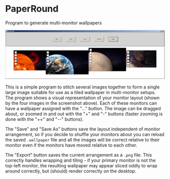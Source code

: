 # PaperRound
Program to generate multi-monitor wallpapers

![PaperRound screenshot](https://raw.githubusercontent.com/Y-Less/PaperRound/da2dbf986fe4a04d218a2edebf3ff5e9f7ab55a8/PaperRound.png)

This is a simple program to stitch several images together to form a single large image suitable for use as a tiled wallpaper in multi-monitor setups.  The program shows a visual representation of your monitor layout (shown by the four images in the screenshot above).  Each of these monitors can have a wallpaper assigned with the "..." button.  The image can be dragged about, or zoomed in and out with the "+" and "-" buttons (faster zooming is done with the "++" and "--" buttons).

The "Save" and "Save As" buttons save the layout independent of monitor arrangement, so if you decide to shuffle your monitors about you can reload the saved `.wallpaper` file and all the images will be correct relative to their monitor even if the monitors have moved relative to each other.

The "Export" button saves the current arrangement as a `.png` file.  This correctly handles wrapping and tiling - if your primary monitor is not the top-left monitor, the resulting wallpaper may appear sliced oddly to wrap around correctly, but (should) render correctly on the desktop.

